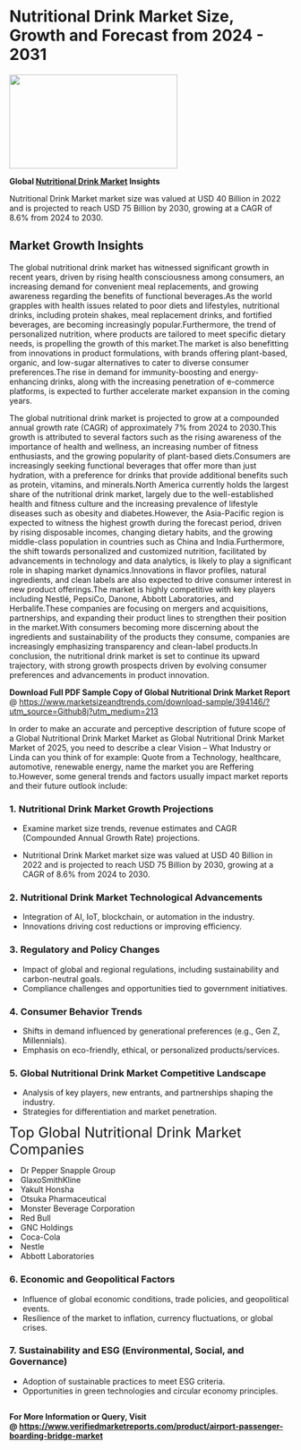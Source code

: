 <H1>Nutritional Drink Market Size, Growth and Forecast from 2024 - 2031</H1><img class="aligncenter size-medium wp-image-584254" src="https://thirdeyenews.in/wp-content/uploads/2024/09/Global-Market-Research-300x168.jpeg" alt="" width="300" height="168" /><p><strong>Global&nbsp;<a href="https://www.marketsizeandtrends.com/download-sample/394146/?utm_source=Github8j?utm_medium=213">Nutritional Drink Market</a> Insights</strong></p><p>Nutritional Drink Market market size was valued at USD 40 Billion in 2022 and is projected to reach USD 75 Billion by 2030, growing at a CAGR of 8.6% from 2024 to 2030.</p><p><h2>Market Growth Insights</h2> <p>The global nutritional drink market has witnessed significant growth in recent years, driven by rising health consciousness among consumers, an increasing demand for convenient meal replacements, and growing awareness regarding the benefits of functional beverages.As the world grapples with health issues related to poor diets and lifestyles, nutritional drinks, including protein shakes, meal replacement drinks, and fortified beverages, are becoming increasingly popular.Furthermore, the trend of personalized nutrition, where products are tailored to meet specific dietary needs, is propelling the growth of this market.The market is also benefitting from innovations in product formulations, with brands offering plant-based, organic, and low-sugar alternatives to cater to diverse consumer preferences.The rise in demand for immunity-boosting and energy-enhancing drinks, along with the increasing penetration of e-commerce platforms, is expected to further accelerate market expansion in the coming years.</p> <p>The global nutritional drink market is projected to grow at a compounded annual growth rate (CAGR) of approximately 7% from 2024 to 2030.This growth is attributed to several factors such as the rising awareness of the importance of health and wellness, an increasing number of fitness enthusiasts, and the growing popularity of plant-based diets.Consumers are increasingly seeking functional beverages that offer more than just hydration, with a preference for drinks that provide additional benefits such as protein, vitamins, and minerals.North America currently holds the largest share of the nutritional drink market, largely due to the well-established health and fitness culture and the increasing prevalence of lifestyle diseases such as obesity and diabetes.However, the Asia-Pacific region is expected to witness the highest growth during the forecast period, driven by rising disposable incomes, changing dietary habits, and the growing middle-class population in countries such as China and India.Furthermore, the shift towards personalized and customized nutrition, facilitated by advancements in technology and data analytics, is likely to play a significant role in shaping market dynamics.Innovations in flavor profiles, natural ingredients, and clean labels are also expected to drive consumer interest in new product offerings.The market is highly competitive with key players including Nestlé, PepsiCo, Danone, Abbott Laboratories, and Herbalife.These companies are focusing on mergers and acquisitions, partnerships, and expanding their product lines to strengthen their position in the market.With consumers becoming more discerning about the ingredients and sustainability of the products they consume, companies are increasingly emphasizing transparency and clean-label products.In conclusion, the nutritional drink market is set to continue its upward trajectory, with strong growth prospects driven by evolving consumer preferences and advancements in product innovation.</p> <p><span class=""><strong>Download Full PDF Sample Copy of Global Nutritional Drink Market Report</strong> @ <a href="https://www.marketsizeandtrends.com/download-sample/394146/?utm_source=Github8j?utm_medium=213" target="_blank">https://www.marketsizeandtrends.com/download-sample/394146/?utm_source=Github8j?utm_medium=213</a></span></p><p>In order to make an accurate and perceptive description of future scope of a Global&nbsp;Nutritional Drink Market Market as Global&nbsp;Nutritional Drink Market Market of 2025, you need to describe a clear Vision &ndash; What Industry or Linda can you think of for example: Quote from a Technology, healthcare, automotive, renewable energy, name the market you are Reffering to.However, some general trends and factors usually impact market reports and their future outlook include:</p><h3>1.&nbsp;<strong>Nutritional Drink Market Growth Projections</strong></h3><ul><li>Examine market size trends, revenue estimates and CAGR (Compounded Annual Growth Rate) projections.</li><li><p>Nutritional Drink Market market size was valued at USD 40 Billion in 2022 and is projected to reach USD 75 Billion by 2030, growing at a CAGR of 8.6% from 2024 to 2030.</p></li></ul><h3>2.&nbsp;<strong>Nutritional Drink Market Technological Advancements</strong></h3><ul><li>Integration of AI, IoT, blockchain, or automation in the industry.</li><li>Innovations driving cost reductions or improving efficiency.</li></ul><h3>3.&nbsp;<strong>Regulatory and Policy Changes</strong></h3><ul><li>Impact of global and regional regulations, including sustainability and carbon-neutral goals.</li><li>Compliance challenges and opportunities tied to government initiatives.</li></ul><h3>4.&nbsp;<strong>Consumer Behavior Trends</strong></h3><ul><li>Shifts in demand influenced by generational preferences (e.g., Gen Z, Millennials).</li><li>Emphasis on eco-friendly, ethical, or personalized products/services.</li></ul><h3>5.&nbsp;<strong>Global Nutritional Drink Market Competitive Landscape</strong></h3><ul><li>Analysis of key players, new entrants, and partnerships shaping the industry.</li><li>Strategies for differentiation and market penetration.</li></ul><p data-pm-slice="1 1 []"><span style="color: inherit; font-family: inherit; font-size: 25px;">Top Global Nutritional Drink Market Companies</span></p><div class="" data-test-id=""><p><li>Dr Pepper Snapple Group</li><li> GlaxoSmithKline</li><li> Yakult Honsha</li><li> Otsuka Pharmaceutical</li><li> Monster Beverage Corporation</li><li> Red Bull</li><li> GNC Holdings</li><li> Coca-Cola</li><li> Nestle</li><li> Abbott Laboratories</li></p></div><h3>6.&nbsp;<strong>Economic and Geopolitical Factors</strong></h3><ul><li>Influence of global economic conditions, trade policies, and geopolitical events.</li><li>Resilience of the market to inflation, currency fluctuations, or global crises.</li></ul><h3>7.&nbsp;<strong>Sustainability and ESG (Environmental, Social, and Governance)</strong></h3><ul><li>Adoption of sustainable practices to meet ESG criteria.</li><li>Opportunities in green technologies and circular economy principles.</li></ul><h2><strong style="font-size: 14px;">For More Information or Query, Visit @&nbsp;</strong><a style="background-color: #ffffff; font-size: 14px;" href="https://www.marketsizeandtrends.com/report/nutritional-drink-market/" target="_blank">https://www.verifiedmarketreports.com/product/airport-passenger-boarding-bridge-market</a></h2>
